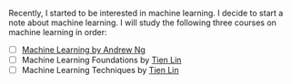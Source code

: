 Recently, I started to be interested in machine learning. I decide to start a note about machine learning. I will study the following three courses on machine learning in order:

- [ ] [Machine Learning by Andrew Ng](https://www.coursera.org/learn/machine-learning/home/welcome)
- [ ] Machine Learning Foundations by [Tien Lin](http://www.csie.ntu.edu.tw/~htlin/mooc/)
- [ ] Machine Learning Techniques by [Tien Lin](http://www.csie.ntu.edu.tw/~htlin/mooc/)